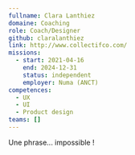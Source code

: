 ```yaml
---
fullname: Clara Lanthiez
domaine: Coaching
role: Coach/Designer
github: claralanthiez
link: http://www.collectifco.com/
missions:
  - start: 2021-04-16
    end: 2024-12-31
    status: independent
    employer: Numa (ANCT)
competences:
  - UX
  - UI
  - Product design
teams: []
---
```

Une phrase... impossible !